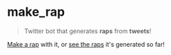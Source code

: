 # make_rap
> Twitter bot that generates **raps** from **tweets**!

[Make a rap](https://twitter.com/make_rap) with it, or [see the raps](https://twitter.com/make_rap/with_replies) it's generated so far!
